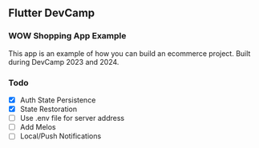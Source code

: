 ## Flutter DevCamp

### WOW Shopping App Example

This app is an example of how you can build an ecommerce 
project. Built during DevCamp 2023 and 2024.


### Todo

- [x] Auth State Persistence
- [x] State Restoration
- [ ] Use .env file for server address
- [ ] Add Melos
- [ ] Local/Push Notifications
